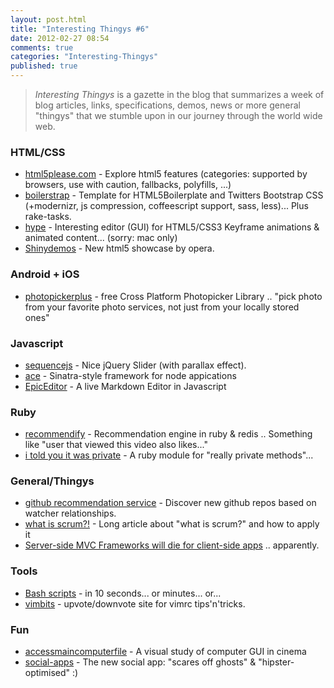 ```yaml
---
layout: post.html
title: "Interesting Thingys #6"
date: 2012-02-27 08:54
comments: true
categories: "Interesting-Thingys"
published: true
---
```


> _Interesting Thingys_ is a gazette in the blog that summarizes a week of blog articles, links, specifications, demos, news or more general "thingys" that we stumble upon in our journey through the world wide web.

### HTML/CSS
- [html5please.com](http://html5please.com/) - Explore html5 features (categories: supported by browsers, use with caution, fallbacks, polyfills, ...)
- [boilerstrap](https://github.com/emorikawa/boilerstrap) - Template for HTML5Boilerplate and Twitters Bootstrap CSS (+modernizr, js compression, coffeescript support, sass, less)... Plus rake-tasks.
- [hype](http://tumultco.com/hype/) - Interesting editor (GUI) for HTML5/CSS3 Keyframe animations & animated content... (sorry: mac only)
- [Shinydemos](http://shinydemos.com/) - New html5 showcase by opera.

<!-- more -->

### Android + iOS
- [photopickerplus](http://picture.io/photopickerplus ) - free Cross Platform Photopicker Library .. "pick photo from your favorite photo services, not just from your locally stored ones"


### Javascript
- [sequencejs](http://www.sequencejs.com/) - Nice jQuery Slider (with parallax effect).
- [ace](https://github.com/maccman/ace) - Sinatra-style framework for node appications
- [EpicEditor](http://oscargodson.github.com/EpicEditor/) - A live Markdown Editor in Javascript


### Ruby
- [recommendify](https://github.com/paulasmuth/recommendify) - Recommendation engine in ruby & redis .. Something like "user that viewed this video also likes..."
- [i told you it was private](https://github.com/fxn/i-told-you-it-was-private) - A ruby module for "really private methods"...


### General/Thingys
- [github recommendation service](http://woolam.org/github-recommendation-service/) - Discover new github repos based on watcher relationships.
- [what is scrum?!](http://xprogramming.com/articles/kate-oneal-what-is-scrum/) - Long article about "what is scrum?" and how to apply it
- [Server-side MVC Frameworks will die for client-side apps](http://caines.ca/blog/programming/the-sun-is-setting-on-rails-style-mvc-frameworks/) .. apparently.


### Tools
- [Bash scripts](http://www.aboutlinux.info/2005/10/10-seconds-guide-to-bash-shell.html) -  in 10 seconds... or minutes... or...
- [vimbits](http://vimbits.com/) - upvote/downvote site for vimrc tips'n'tricks.


### Fun
- [accessmaincomputerfile](http://accessmaincomputerfile.net/) - A visual study of computer GUI in cinema
- [social-apps](http://visualidiot.com/articles/social-apps) - The new social app: "scares off ghosts" & "hipster-optimised" :)